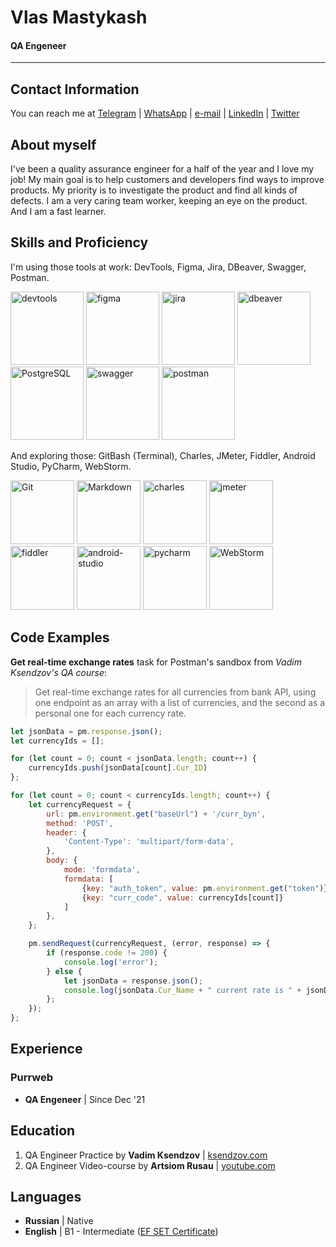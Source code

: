# Vlas Mastykash

#### QA Engeneer

---

## Contact Information

You can reach me at [Telegram][tg] | [WhatsApp][wa] | [e-mail][email] | [LinkedIn][in] | [Twitter][tw]

[email]: <mailto:mastykash.vlas@gmail.com>
[in]: <https://www.linkedin.com/in/v-las/>
[tg]: <https://t.me/v_las>
[wa]: <https://wa.me/79136198392>
[tw]: <https://twitter.com/v_las_>

## About myself

I've been a quality assurance engineer for a half of the year and I love my job!
My main goal is to help customers and developers find ways to improve products.
My priority is to investigate the product and find all kinds of defects.
I am a very caring team worker, keeping an eye on the product. And I am a fast learner.

## Skills and Proficiency

I'm using those tools at work: DevTools, Figma, Jira, DBeaver, Swagger, Postman.

<div align="left">
	<img alt="devtools" width="117px" src="https://user-images.githubusercontent.com/89486551/143319750-2f729405-4b8a-4f73-8e16-b5c7780517fc.png" />
	<img alt="figma" width="117px" src="https://user-images.githubusercontent.com/89486551/153722739-06821792-6882-4ca2-b6ba-8198944272be.png" />
	<img alt="jira" width="117px" src="https://user-images.githubusercontent.com/89486551/153722743-407bd6dd-f5bc-4b1a-8875-13969c69b517.png" />
	<img alt="dbeaver" width="117px" src="https://user-images.githubusercontent.com/89486551/143319757-0bbd31ce-7860-447a-9571-504653849d0b.png" />
	<img alt="PostgreSQL" width="117px" src="https://user-images.githubusercontent.com/89486551/143319773-17f2e07b-8dc2-4f02-9b60-e9f0b421ce06.png" />
	<img alt="swagger" width="117px" src="https://user-images.githubusercontent.com/89486551/153722742-ae154b3b-291e-4e94-a969-43dbcc537acd.png" />
	<img alt="postman" width="117px" src="https://user-images.githubusercontent.com/89486551/143319803-99550e9f-bdde-4354-b38a-a3aa8ffc9a77.png" />
</div>

And exploring those: GitBash (Terminal), Charles, JMeter, Fiddler, Android Studio, PyCharm, WebStorm.

<div align="left">
	<img alt="Git" width="102px" src="https://user-images.githubusercontent.com/89486551/143319775-c711ac23-04f8-44dd-9a0b-ea3698467e9e.png" />
	<img alt="Markdown" width="102px" src="https://user-images.githubusercontent.com/89486551/143319781-e0cb8223-f5db-4cfd-b2f8-9fab2e227023.png" />
	<img alt="charles" width="102px" src="https://user-images.githubusercontent.com/89486551/143319787-e5eb9aa4-5b57-454f-b903-64282274af76.png" />
	<img alt="jmeter" width="102px" src="https://user-images.githubusercontent.com/89486551/170130770-05666e29-abdc-43cb-9b85-b716c2509eae.png" />
	<img alt="fiddler" width="102px" src="https://user-images.githubusercontent.com/89486551/143319792-72034e75-f2fe-4589-b741-6f21a2433a71.png" />
	<img alt="android-studio" width="102px" src="https://user-images.githubusercontent.com/89486551/143319797-01713acf-1cc6-49c9-ae92-d520d55cef17.png" />
	<img alt="pycharm" width="102px" src="https://user-images.githubusercontent.com/89486551/143319814-3645ca4a-c3cc-4958-aa5b-ff27b47d704c.png" />
	<img alt="WebStorm" width="102px" src="https://user-images.githubusercontent.com/89486551/145703556-7853a2fb-9487-49c4-9ff9-868c0fb82a98.png" />
</div>

## Code Examples

**Get real-time exchange rates** task for Postman's sandbox from _Vadim Ksendzov's QA course_:
> Get real-time exchange rates for all currencies from bank API, using one endpoint as an array with a list of currencies, and the second as a personal one for each currency rate.

```js
let jsonData = pm.response.json();
let currencyIds = [];

for (let count = 0; count < jsonData.length; count++) {
    currencyIds.push(jsonData[count].Cur_ID)
};

for (let count = 0; count < currencyIds.length; count++) {
    let currencyRequest = {
        url: pm.environment.get("baseUrl") + '/curr_byn',
        method: 'POST',
        header: {
            'Content-Type': 'multipart/form-data',
        },
        body: {
            mode: 'formdata',
            formdata: [
                {key: "auth_token", value: pm.environment.get("token")},
                {key: "curr_code", value: currencyIds[count]}
            ]
        },
    };

    pm.sendRequest(currencyRequest, (error, response) => {
        if (response.code != 200) {
            console.log('error');
        } else {
            let jsonData = response.json();
            console.log(jsonData.Cur_Name + " current rate is " + jsonData.Cur_OfficialRate);
        };
    });
};
```

## Experience

### Purrweb

- **QA Engeneer** | Since Dec '21

## Education

1. QA Engineer Practice by **Vadim Ksendzov** | [ksendzov.com](https://ksendzov.com/)
1. QA Engineer Video-course by **Artsiom Rusau** | [youtube.com](https://www.youtube.com/playlist?list=PLKbJd47Kcbju2Vhi-FL7AI14vItVmGYk-)

## Languages

- **Russian** | Native
- **English** | B1 - Intermediate ([EF SET Certificate](https://www.efset.org/cert/uFXUtr))
